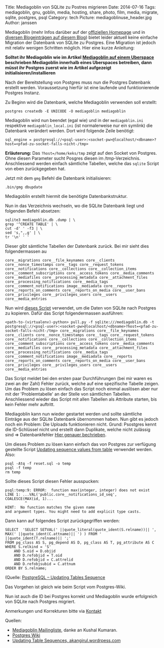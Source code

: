 Title: Mediagoblin von SQLite zu Postres migrieren
Date: 2014-07-16
Tags: mediagoblin, gnu, goblin, media, hosting, share, photo, film, media, migrate, sqlite, postgres, psql
Category: tech
Picture: mediagoblinuse_header.jpg
Author: janssen

Mediagoblin (mehr Infos darüber auf der [offiziellen Homepage](http://mediagoblin.org/) und in [diversen Blogeinträgen auf diesem Blog](http://blog.aurka.com/tag/mediagoblin.html)) bietet leider aktuell keine einfache Migration der Datenbank von SQLite zu Postgres. Eine Migration ist jedoch mit relativ wenigen Schritten möglich. Hier eine kurze Anleitung:

__Solltet ihr Mediagoblin wie im Artikel [Mediagoblin auf einem Uberspace](http://blog.aurka.com/mediagoblin-auf-uberspace.html) beschrieben Mediagoblin innerhalb eines Uberspaces betreiben, dann müsst ihr Postgres zuerst wie im Artikel aufgezeigt initialisieren/installieren__

Nach der Bereitstellung von Postgres muss nun die Postgres Datenbank erstellt werden. Voraussetzung hierfür ist eine laufende und funktionierende Postgres Instanz.

Zu Beginn wird die Datenbank, welche Mediagoblin verwenden soll erstellt:

	postgres createdb -E UNICODE -O mediagoblin mediagoblin

Mediagoblin wird nun beendet (egal wie) und in der `mediagoblin.ini` respektive `mediagoblin_local.ini` (ist normalerweise nur ein symlink) die Datenbank verändert werden. Dort wird folgende Zeile benötigt:

	sql_engine = postgresql://<psql-user>:<socket-pw>@localhost/<dbname>?host=<pfad-zu-socket-falls-nicht-/tmp>

__Erläuterung:__ Das `?host=/home/keks/tmp` zeigt auf den Socket von Postgres. Ohne diesen Parameter sucht Posgres diesen im /tmp-Verzeichnis. Anschliessend werden einfach sämtliche Tabellen, welche das `sqlite` Script von eben zurückgegeben hat.

Jetzt mit dem `gmg` Befehl die Datenbank initialisieren:

	.bin/gmg dbupdate

Mediagoblin erstellt hiermit die benötigte Datenbankstruktur.

Nun in das Verzeichnis wechseln, wo die SQLite Datenbank liegt und folgenden Befehl absetzen:

	sqlite3 mediagoblin.db .dump | \
	grep '^CREATE TABLE' | \
	cut -d' ' -f3 | \
	sed 's,",,g' | \
	tr '\n' ' '

Dieser gibt sämtliche Tabellen der Datenbank zurück. Bei mir sieht dies folgendermassen au
	
	core__migrations core__file_keynames core__clients core__nonce_timestamps core__tags core__request_tokens core__notifications core__collections core__collection_items core__comment_subscriptions core__access_tokens core__media_comments core__mediafiles core__processing_metadata core__attachment_files core__processing_notifications core__media_tags core__comment_notifications image__mediadata core__reports core__reports_on_comments core__reports_on_media core__user_bans core__privileges core__privileges_users core__users core__media_entries

Nun wird [dieses Script](http://www.tylerlesmann.com/2009/apr/27/copying-databases-across-platforms-sqlalchemy/) verwendet, um die Daten von SQLite nach Postgres zu kopieren. Dafür das Script folgendermassen ausführen:

	<path-to-(virtualenv)-python> pull.py -f sqlite:///mediagoblin.db -t postgresql://<psql-user>:<socket-pw>@localhost/<dbname>?host=<pfad-zu-socket-falls-nicht-/tmp> core__migrations core__file_keynames core__clients core__nonce_timestamps core__tags core__request_tokens core__notifications core__collections core__collection_items core__comment_subscriptions core__access_tokens core__media_comments core__mediafiles core__processing_metadata core__attachment_files core__processing_notifications core__media_tags core__comment_notifications image__mediadata core__reports core__reports_on_comments core__reports_on_media core__user_bans core__privileges core__privileges_users core__users core__media_entries

Das Script meldet bei den ersten paar Durchführungen (bei mir waren es zwei an der Zahl) Fehler zurück, welche auf eine spezifische Tabelle zeigen. Um das Problem zu lösen einfach das Script noch einmal auslösen aber nur mit der 'Problemtabelle' an der Stelle von sämtlichen Tabellen. Anschliessend wieder das Script mit allen Tabellen als Attribute starten, bis kein Fehler mehr auftritt.

Mediagoblin kann nun wieder gestartet werden und sollte sämtliche Einträge aus der SQLite Datenbank übernommen haben. Nun gibt es jedoch noch ein Problem: Die Uploads funktionieren nicht. Grund: Psostgres kennt die ID-Schlüssel nicht und erstellt dann Duplikate, welche nicht zulässig sind => Datenbankfehler [Hier genauer bechrieben](https://wiki.postgresql.org/wiki/Fixing_Sequences). 

Um dieses Problem zu lösen kann einfach das von Postgres zur verfügung gestellte Script [Updating sequence values from table](https://wiki.postgresql.org/wiki/Fixing_Sequences) verwendet werden. Also:

	psql -Atq -f reset.sql -o temp
	psql -f temp
	rm temp

Sollte dieses Script diesen Fehler ausspucken:

	psql:temp:9: ERROR:  function max(integer, integer) does not exist 
	LINE 1: ...VAL('public.core__notifications_id_seq',
	COALESCE(MAX(id, 1)... 
	         ^ 
	HINT:  No function matches the given name
	and argument types. You might need to add explicit type casts.

Dann kann auf folgendes Script zurückgegriffen werden:

	SELECT  'SELECT SETVAL(' ||quote_literal(quote_ident(S.relname))|| ', MAX(' ||quote_ident(C.attname)|| ') ) FROM ' ||quote_ident(T.relname)|| ';'
	FROM pg_class AS S, pg_depend AS D, pg_class AS T, pg_attribute AS C
	WHERE S.relkind = 'S'
	    AND S.oid = D.objid
	    AND D.refobjid = T.oid
	    AND D.refobjid = C.attrelid
	    AND D.refobjsubid = C.attnum
	ORDER BY S.relname;

(Quelle: [PostgreSQL – Updating Tables Sequence](http://akangirul.wordpress.com/2013/06/29/postgresql-updating-tables-sequence/)

Das Vorgehen ist gleich wie beim Script vom Postgres-Wiki.

Nun ist auch die ID bei Postgres korrekt und Mediagoblin wurde erfolgreich von SQLite nach Postgres migriert.

Anmerkungen und Korrekturen bitte via [Kontakt](http://blog.aurka.com/pages/about.html)


Quellen:

* [Mediagoblin Mailingliste](http://lists.mediagoblin.org/pipermail/devel/2014-June/000886.html), danke an Kushal Kumaran.
* [Postgres Wiki](https://wiki.postgresql.org/wiki/Fixing_Sequences)
* [Updating Table Sequences, akangirul.wordrpess.com](http://akangirul.wordpress.com/2013/06/29/postgresql-updating-tables-sequence/)
